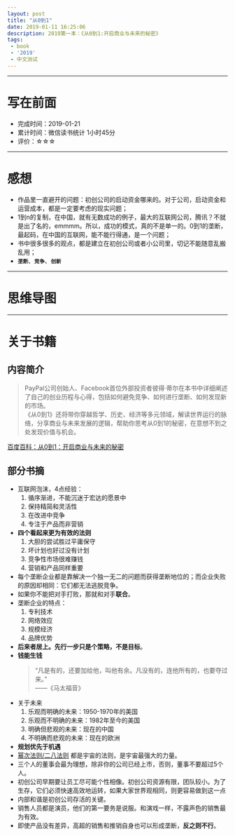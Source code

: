 ```yaml
---
layout: post
title: "从0到1"
date: 2019-01-11 16:25:06
description: 2019第一本：《从0到1:开启商业与未来的秘密》
tags: 
 - book
 - '2019'
 - 中文测试
---
```


---
# 写在前面
- 完成时间：2019-01-21
- 累计时间：微信读书统计 1小时45分
- 评价：☆☆☆


---
# 感想
- 作品里一直避开的问题：初创公司的启动资金哪来的。对于公司，启动资金和运营成本，都是一定要考虑的现实问题；
- 1到n的复制，在中国，就有无数成功的例子，最大的互联网公司，腾讯？不就是出了名的，emmmm。所以，成功的模式，真的不是单一的。0到1的垄断，最起码，在中国的互联网，能不能行得通，是一个问题；
- 书中很多很多的观点，都是建立在初创公司或者小公司里，切记不能随意乱搬乱用；
- **`垄断`**、**`竞争`**、**`创新`**

---
# 思维导图

---
# 关于书籍
## 内容简介
> PayPal公司创始人、Facebook首位外部投资者彼得·蒂尔在本书中详细阐述了自己的创业历程与心得，包括如何避免竞争、如何进行垄断、如何发现新的市场。  
> 《从0到1》还将带你穿越哲学、历史、经济等多元领域，解读世界运行的脉络，分享商业与未来发展的逻辑，帮助你思考从0到1的秘密，在意想不到之处发现价值与机会。

[百度百科：从0到1：开启商业与未来的秘密](https://baike.baidu.com/item/从0到1/16747682?fr=aladdin)

## 部分书摘
- 互联网泡沫，4点经验：
    1. 循序渐进，不能沉迷于宏达的愿景中
    2. 保持精简和灵活性
    3. 在改进中竞争
    4. 专注于产品而非营销
- **四个看起来更为有效的法则**
    1. 大胆的尝试胜过平庸保守
    2. 坏计划也好过没有计划
    3. 竞争性市场很难赚钱
    4. 营销和产品同样重要
- 每个垄断企业都是靠解决一个独一无二的问题而获得垄断地位的；而企业失败的原因却相同：它们都无法逃脱竞争。
- 如果你不能把对手打败，那就和对手**联合**。 
- 垄断企业的特点：
    1. 专利技术
    2. 网络效应
    3. 规模经济
    4. 品牌优势
- **后来者居上。先行一步只是个策略，不是目标**。
- **钱能生钱**
    > “凡是有的，还要加给他，叫他有余。凡没有的，连他所有的，也要夺过来。”  
    > ——《马太福音》
- 关于未来
    1. 乐观而明确的未来：1950-1970年的美国
    2. 乐观而不明确的未来：1982年至今的美国
    3. 明确但悲观的未来：现在的中国
    4. 不明确而悲观的未来：现在的欧洲
- **规划优先于机遇**
- [幂次法则/二八法则](https://baike.baidu.com/item/%E5%B9%82%E6%AC%A1%E6%B3%95%E5%88%99/8271554) 都是宇宙的法则，是宇宙最强大的力量。
- 三个人的董事会最为理想，除非你的公司已经上市，否则，董事不要超过5个人。
- 初创公司早期要让员工尽可能个性相像。初创公司资源有限，团队较小。为了生存，它们必须快速高效地运转，如果大家世界观相同，则更容易做到这一点
- 内部和谐是初创公司存活的关键。
- 销售人员都是演员，他们的第一要务是说服。和演戏一样，不露声色的销售最为有效。 
- 即使产品没有差异，高超的销售和推销自身也可以形成垄断，**反之则不行**。 